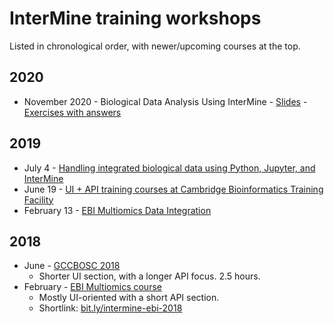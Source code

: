 # InterMine training workshops

Listed in chronological order, with newer/upcoming courses at the top.

## 2020

- November 2020 - Biological Data Analysis Using InterMine
                - [Slides](https://github.com/intermine/training-workshops/tree/master/2020/Genetics/Workshop_GeneticsNov2020.pdf)
                - [Exercises with answers](https://github.com/intermine/training-workshops/blob/master/2020/Genetics/workshop_exercises_withAnswers_GeneticsNov2020.pdf)

## 2019

- July 4 - [Handling integrated biological data using Python, Jupyter, and InterMine](2019/2019-07-04-gcc-overview)
- June 19 - [UI + API training courses at Cambridge Bioinformatics Training Facility](2019/2019-06-19-genetics-overview)
- February 13 - [EBI Multiomics Data Integration](2019/ebi-multiomics)

## 2018

- June - [GCCBOSC 2018](http://intermine.org/bosc-2018/)
    - Shorter UI section, with a longer API focus. 2.5 hours.
- February - [EBI Multiomics course](https://yochannah.github.io/EBI-multiomics-resources-2018/index.html)
    - Mostly UI-oriented with a short API section.
    - Shortlink: [bit.ly/intermine-ebi-2018](http://bit.ly/intermine-ebi-2018)
